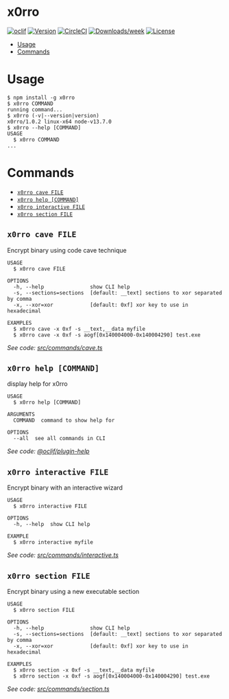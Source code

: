 x0rro
=====



[![oclif](https://img.shields.io/badge/cli-oclif-brightgreen.svg)](https://oclif.io)
[![Version](https://img.shields.io/npm/v/x0rro.svg)](https://npmjs.org/package/x0rro)
[![CircleCI](https://circleci.com/gh/phra/x0rro/tree/master.svg?style=shield)](https://circleci.com/gh/phra/x0rro/tree/master)
[![Downloads/week](https://img.shields.io/npm/dw/x0rro.svg)](https://npmjs.org/package/x0rro)
[![License](https://img.shields.io/npm/l/x0rro.svg)](https://github.com/phra/x0rro/blob/master/package.json)

<!-- toc -->
* [Usage](#usage)
* [Commands](#commands)
<!-- tocstop -->
# Usage
<!-- usage -->
```sh-session
$ npm install -g x0rro
$ x0rro COMMAND
running command...
$ x0rro (-v|--version|version)
x0rro/1.0.2 linux-x64 node-v13.7.0
$ x0rro --help [COMMAND]
USAGE
  $ x0rro COMMAND
...
```
<!-- usagestop -->
# Commands
<!-- commands -->
* [`x0rro cave FILE`](#x0rro-cave-file)
* [`x0rro help [COMMAND]`](#x0rro-help-command)
* [`x0rro interactive FILE`](#x0rro-interactive-file)
* [`x0rro section FILE`](#x0rro-section-file)

## `x0rro cave FILE`

Encrypt binary using code cave technique

```
USAGE
  $ x0rro cave FILE

OPTIONS
  -h, --help               show CLI help
  -s, --sections=sections  [default: __text] sections to xor separated by comma
  -x, --xor=xor            [default: 0xf] xor key to use in hexadecimal

EXAMPLES
  $ x0rro cave -x 0xf -s __text,__data myfile
  $ x0rro cave -x 0xf -s aogf[0x140004000-0x140004290] test.exe
```

_See code: [src/commands/cave.ts](https://github.com/phra/x0rro/blob/v1.0.2/src/commands/cave.ts)_

## `x0rro help [COMMAND]`

display help for x0rro

```
USAGE
  $ x0rro help [COMMAND]

ARGUMENTS
  COMMAND  command to show help for

OPTIONS
  --all  see all commands in CLI
```

_See code: [@oclif/plugin-help](https://github.com/oclif/plugin-help/blob/v2.2.3/src/commands/help.ts)_

## `x0rro interactive FILE`

Encrypt binary with an interactive wizard

```
USAGE
  $ x0rro interactive FILE

OPTIONS
  -h, --help  show CLI help

EXAMPLE
  $ x0rro interactive myfile
```

_See code: [src/commands/interactive.ts](https://github.com/phra/x0rro/blob/v1.0.2/src/commands/interactive.ts)_

## `x0rro section FILE`

Encrypt binary using a new executable section

```
USAGE
  $ x0rro section FILE

OPTIONS
  -h, --help               show CLI help
  -s, --sections=sections  [default: __text] sections to xor separated by comma
  -x, --xor=xor            [default: 0xf] xor key to use in hexadecimal

EXAMPLES
  $ x0rro section -x 0xf -s __text,__data myfile
  $ x0rro section -x 0xf -s aogf[0x140004000-0x140004290] test.exe
```

_See code: [src/commands/section.ts](https://github.com/phra/x0rro/blob/v1.0.2/src/commands/section.ts)_
<!-- commandsstop -->
